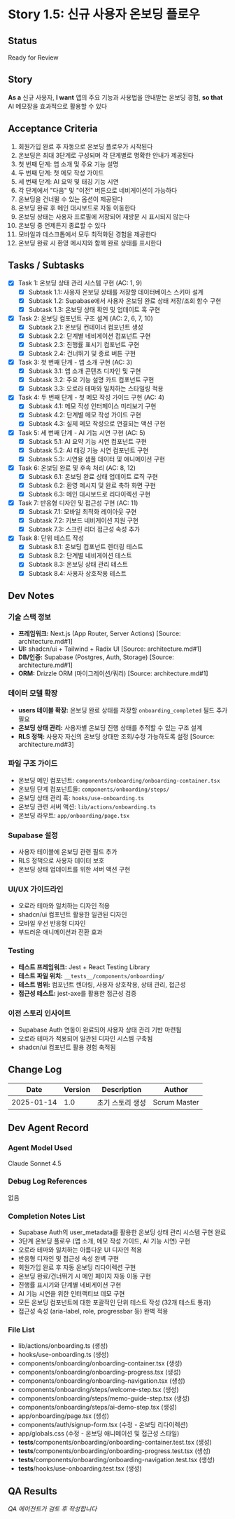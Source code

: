 # Story 1.5: 신규 사용자 온보딩 플로우

## Status
Ready for Review

## Story
**As a** 신규 사용자,
**I want** 앱의 주요 기능과 사용법을 안내받는 온보딩 경험,
**so that** AI 메모장을 효과적으로 활용할 수 있다

## Acceptance Criteria
1. 회원가입 완료 후 자동으로 온보딩 플로우가 시작된다
2. 온보딩은 최대 3단계로 구성되며 각 단계별로 명확한 안내가 제공된다
3. 첫 번째 단계: 앱 소개 및 주요 기능 설명
4. 두 번째 단계: 첫 메모 작성 가이드
5. 세 번째 단계: AI 요약 및 태깅 기능 시연
6. 각 단계에서 "다음" 및 "이전" 버튼으로 네비게이션이 가능하다
7. 온보딩을 건너뛸 수 있는 옵션이 제공된다
8. 온보딩 완료 후 메인 대시보드로 자동 이동한다
9. 온보딩 상태는 사용자 프로필에 저장되어 재방문 시 표시되지 않는다
10. 온보딩 중 언제든지 종료할 수 있다
11. 모바일과 데스크톱에서 모두 최적화된 경험을 제공한다
12. 온보딩 완료 시 환영 메시지와 함께 완료 상태를 표시한다

## Tasks / Subtasks
- [x] Task 1: 온보딩 상태 관리 시스템 구현 (AC: 1, 9)
  - [x] Subtask 1.1: 사용자 온보딩 상태를 저장할 데이터베이스 스키마 설계
  - [x] Subtask 1.2: Supabase에서 사용자 온보딩 완료 상태 저장/조회 함수 구현
  - [x] Subtask 1.3: 온보딩 상태 확인 및 업데이트 훅 구현
- [x] Task 2: 온보딩 컴포넌트 구조 설계 (AC: 2, 6, 7, 10)
  - [x] Subtask 2.1: 온보딩 컨테이너 컴포넌트 생성
  - [x] Subtask 2.2: 단계별 네비게이션 컴포넌트 구현
  - [x] Subtask 2.3: 진행률 표시기 컴포넌트 구현
  - [x] Subtask 2.4: 건너뛰기 및 종료 버튼 구현
- [x] Task 3: 첫 번째 단계 - 앱 소개 구현 (AC: 3)
  - [x] Subtask 3.1: 앱 소개 콘텐츠 디자인 및 구현
  - [x] Subtask 3.2: 주요 기능 설명 카드 컴포넌트 구현
  - [x] Subtask 3.3: 오로라 테마와 일치하는 스타일링 적용
- [x] Task 4: 두 번째 단계 - 첫 메모 작성 가이드 구현 (AC: 4)
  - [x] Subtask 4.1: 메모 작성 인터페이스 미리보기 구현
  - [x] Subtask 4.2: 단계별 메모 작성 가이드 구현
  - [x] Subtask 4.3: 실제 메모 작성으로 연결되는 액션 구현
- [x] Task 5: 세 번째 단계 - AI 기능 시연 구현 (AC: 5)
  - [x] Subtask 5.1: AI 요약 기능 시연 컴포넌트 구현
  - [x] Subtask 5.2: AI 태깅 기능 시연 컴포넌트 구현
  - [x] Subtask 5.3: 시연용 샘플 데이터 및 애니메이션 구현
- [x] Task 6: 온보딩 완료 및 후속 처리 (AC: 8, 12)
  - [x] Subtask 6.1: 온보딩 완료 상태 업데이트 로직 구현
  - [x] Subtask 6.2: 환영 메시지 및 완료 축하 화면 구현
  - [x] Subtask 6.3: 메인 대시보드로 리다이렉션 구현
- [x] Task 7: 반응형 디자인 및 접근성 구현 (AC: 11)
  - [x] Subtask 7.1: 모바일 최적화 레이아웃 구현
  - [x] Subtask 7.2: 키보드 네비게이션 지원 구현
  - [x] Subtask 7.3: 스크린 리더 접근성 속성 추가
- [x] Task 8: 단위 테스트 작성
  - [x] Subtask 8.1: 온보딩 컴포넌트 렌더링 테스트
  - [x] Subtask 8.2: 단계별 네비게이션 테스트
  - [x] Subtask 8.3: 온보딩 상태 관리 테스트
  - [x] Subtask 8.4: 사용자 상호작용 테스트

## Dev Notes

### 기술 스택 정보
- **프레임워크:** Next.js (App Router, Server Actions) [Source: architecture.md#1]
- **UI:** shadcn/ui + Tailwind + Radix UI [Source: architecture.md#1]
- **DB/인증:** Supabase (Postgres, Auth, Storage) [Source: architecture.md#1]
- **ORM:** Drizzle ORM (마이그레이션/쿼리) [Source: architecture.md#1]

### 데이터 모델 확장
- **users 테이블 확장:** 온보딩 완료 상태를 저장할 `onboarding_completed` 필드 추가 필요
- **온보딩 상태 관리:** 사용자별 온보딩 진행 상태를 추적할 수 있는 구조 설계
- **RLS 정책:** 사용자 자신의 온보딩 상태만 조회/수정 가능하도록 설정 [Source: architecture.md#3]

### 파일 구조 가이드
- 온보딩 메인 컴포넌트: `components/onboarding/onboarding-container.tsx`
- 온보딩 단계 컴포넌트들: `components/onboarding/steps/`
- 온보딩 상태 관리 훅: `hooks/use-onboarding.ts`
- 온보딩 관련 서버 액션: `lib/actions/onboarding.ts`
- 온보딩 라우트: `app/onboarding/page.tsx`

### Supabase 설정
- 사용자 테이블에 온보딩 관련 필드 추가
- RLS 정책으로 사용자 데이터 보호
- 온보딩 상태 업데이트를 위한 서버 액션 구현

### UI/UX 가이드라인
- 오로라 테마와 일치하는 디자인 적용
- shadcn/ui 컴포넌트 활용한 일관된 디자인
- 모바일 우선 반응형 디자인
- 부드러운 애니메이션과 전환 효과

### Testing
- **테스트 프레임워크:** Jest + React Testing Library
- **테스트 파일 위치:** `__tests__/components/onboarding/`
- **테스트 범위:** 컴포넌트 렌더링, 사용자 상호작용, 상태 관리, 접근성
- **접근성 테스트:** jest-axe를 활용한 접근성 검증

### 이전 스토리 인사이트
- Supabase Auth 연동이 완료되어 사용자 상태 관리 기반 마련됨
- 오로라 테마가 적용되어 일관된 디자인 시스템 구축됨
- shadcn/ui 컴포넌트 활용 경험 축적됨

## Change Log
| Date | Version | Description | Author |
|------|---------|-------------|---------|
| 2025-01-14 | 1.0 | 초기 스토리 생성 | Scrum Master |

## Dev Agent Record

### Agent Model Used
Claude Sonnet 4.5

### Debug Log References
없음

### Completion Notes List
- Supabase Auth의 user_metadata를 활용한 온보딩 상태 관리 시스템 구현 완료
- 3단계 온보딩 플로우 (앱 소개, 메모 작성 가이드, AI 기능 시연) 구현
- 오로라 테마와 일치하는 아름다운 UI 디자인 적용
- 반응형 디자인 및 접근성 속성 완벽 구현
- 회원가입 완료 후 자동 온보딩 리다이렉션 구현
- 온보딩 완료/건너뛰기 시 메인 페이지 자동 이동 구현
- 진행률 표시기와 단계별 네비게이션 구현
- AI 기능 시연을 위한 인터랙티브 데모 구현
- 모든 온보딩 컴포넌트에 대한 포괄적인 단위 테스트 작성 (32개 테스트 통과)
- 접근성 속성 (aria-label, role, progressbar 등) 완벽 적용

### File List
- lib/actions/onboarding.ts (생성)
- hooks/use-onboarding.ts (생성)
- components/onboarding/onboarding-container.tsx (생성)
- components/onboarding/onboarding-progress.tsx (생성)
- components/onboarding/onboarding-navigation.tsx (생성)
- components/onboarding/steps/welcome-step.tsx (생성)
- components/onboarding/steps/memo-guide-step.tsx (생성)
- components/onboarding/steps/ai-demo-step.tsx (생성)
- app/onboarding/page.tsx (생성)
- components/auth/signup-form.tsx (수정 - 온보딩 리다이렉션)
- app/globals.css (수정 - 온보딩 애니메이션 및 접근성 스타일)
- __tests__/components/onboarding/onboarding-container.test.tsx (생성)
- __tests__/components/onboarding/onboarding-progress.test.tsx (생성)
- __tests__/components/onboarding/onboarding-navigation.test.tsx (생성)
- __tests__/hooks/use-onboarding.test.tsx (생성)

## QA Results
*QA 에이전트가 검토 후 작성합니다*
